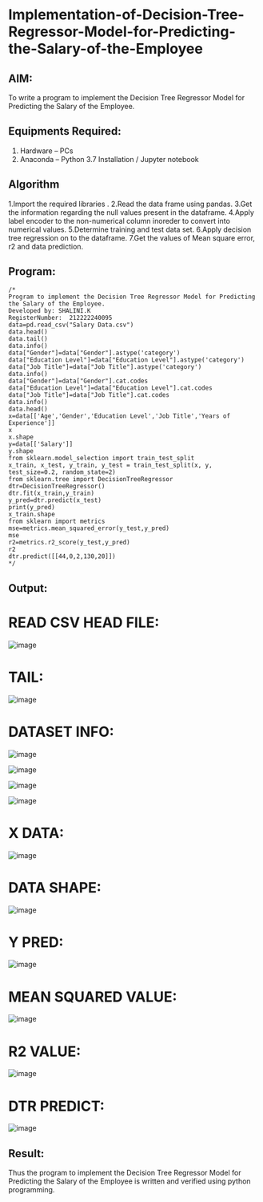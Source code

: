 # Implementation-of-Decision-Tree-Regressor-Model-for-Predicting-the-Salary-of-the-Employee

## AIM:
To write a program to implement the Decision Tree Regressor Model for Predicting the Salary of the Employee.

## Equipments Required:
1. Hardware – PCs
2. Anaconda – Python 3.7 Installation / Jupyter notebook

## Algorithm
1.Import the required libraries .
2.Read the data frame using pandas.
3.Get the information regarding the null values present in the dataframe.
4.Apply label encoder to the non-numerical column inoreder to convert into numerical values.
5.Determine training and test data set.
6.Apply decision tree regression on to the dataframe.
7.Get the values of Mean square error, r2 and data prediction.  

## Program:
```
/*
Program to implement the Decision Tree Regressor Model for Predicting the Salary of the Employee.
Developed by: SHALINI.K
RegisterNumber:  212222240095
data=pd.read_csv("Salary Data.csv")
data.head()
data.tail()
data.info()
data["Gender"]=data["Gender"].astype('category')
data["Education Level"]=data["Education Level"].astype('category')
data["Job Title"]=data["Job Title"].astype('category')
data.info()
data["Gender"]=data["Gender"].cat.codes
data["Education Level"]=data["Education Level"].cat.codes
data["Job Title"]=data["Job Title"].cat.codes
data.info()
data.head()
x=data[['Age','Gender','Education Level','Job Title','Years of Experience']]
x
x.shape
y=data[['Salary']]
y.shape
from sklearn.model_selection import train_test_split
x_train, x_test, y_train, y_test = train_test_split(x, y, test_size=0.2, random_state=2)
from sklearn.tree import DecisionTreeRegressor
dtr=DecisionTreeRegressor()
dtr.fit(x_train,y_train)
y_pred=dtr.predict(x_test)
print(y_pred)
x_train.shape
from sklearn import metrics
mse=metrics.mean_squared_error(y_test,y_pred)
mse
r2=metrics.r2_score(y_test,y_pred)
r2
dtr.predict([[44,0,2,130,20]])
*/
```

## Output:

# READ CSV HEAD FILE:

![image](https://github.com/shalinikannan23/Implementation-of-Decision-Tree-Regressor-Model-for-Predicting-the-Salary-of-the-Employee/assets/118656529/3ffb504d-a7a1-4b42-b749-0f3258bcf656)

# TAIL:

![image](https://github.com/shalinikannan23/Implementation-of-Decision-Tree-Regressor-Model-for-Predicting-the-Salary-of-the-Employee/assets/118656529/79f6f7b2-e790-4c46-9b7b-f571c25ede2f)

# DATASET INFO:

![image](https://github.com/shalinikannan23/Implementation-of-Decision-Tree-Regressor-Model-for-Predicting-the-Salary-of-the-Employee/assets/118656529/271d7609-b28e-4831-8171-6c39b47a5d20)

![image](https://github.com/shalinikannan23/Implementation-of-Decision-Tree-Regressor-Model-for-Predicting-the-Salary-of-the-Employee/assets/118656529/f73952ba-feef-4e59-b81b-641792c23306)

![image](https://github.com/shalinikannan23/Implementation-of-Decision-Tree-Regressor-Model-for-Predicting-the-Salary-of-the-Employee/assets/118656529/d3f6e59b-b67d-414c-a0cd-9ce4e5299dc4)

![image](https://github.com/shalinikannan23/Implementation-of-Decision-Tree-Regressor-Model-for-Predicting-the-Salary-of-the-Employee/assets/118656529/fbab1c96-a847-49e5-9506-4f00c69fa18e)

# X DATA:

![image](https://github.com/shalinikannan23/Implementation-of-Decision-Tree-Regressor-Model-for-Predicting-the-Salary-of-the-Employee/assets/118656529/87c15651-41cf-479b-ae52-02199bca48d2)

# DATA SHAPE:

![image](https://github.com/shalinikannan23/Implementation-of-Decision-Tree-Regressor-Model-for-Predicting-the-Salary-of-the-Employee/assets/118656529/b13e6c8c-9715-4102-be85-56028ac0ad1b)

# Y PRED:

![image](https://github.com/shalinikannan23/Implementation-of-Decision-Tree-Regressor-Model-for-Predicting-the-Salary-of-the-Employee/assets/118656529/674e7856-c6c6-4897-8ad2-d4ac3827c18f)

# MEAN SQUARED VALUE:

![image](https://github.com/shalinikannan23/Implementation-of-Decision-Tree-Regressor-Model-for-Predicting-the-Salary-of-the-Employee/assets/118656529/ff568d12-9386-458b-8798-27dc71ba0ceb)

# R2 VALUE:

![image](https://github.com/shalinikannan23/Implementation-of-Decision-Tree-Regressor-Model-for-Predicting-the-Salary-of-the-Employee/assets/118656529/f41bcce2-bce0-460f-970a-d4401fb4b4bf)

# DTR PREDICT:

![image](https://github.com/shalinikannan23/Implementation-of-Decision-Tree-Regressor-Model-for-Predicting-the-Salary-of-the-Employee/assets/118656529/557c20fa-1ba0-43c1-a323-41cbed452f87)

## Result:
Thus the program to implement the Decision Tree Regressor Model for Predicting the Salary of the Employee is written and verified using python programming.
